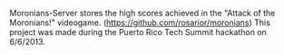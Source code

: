 Moronians-Server stores the high scores achieved in the "Attack of the Moronians!" videogame. (https://github.com/rosarior/moronians)
This project was made during the Puerto Rico Tech Summit hackathon on 6/6/2013.